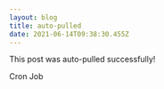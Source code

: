 ```yaml
---
layout: blog
title: auto-pulled
date: 2021-06-14T09:38:30.455Z
---
```

This post was auto-pulled successfully!

Cron Job